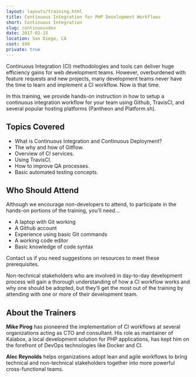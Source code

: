 ```yaml
---
layout: layouts/training.html
title: Continuous Integration for PHP Development Workflows
short: Continuous Integration
slug: continuousdev
date: 2017-02-15
location: San Diego, CA
cost: $99
private: true
---
```


Continuous Integration (CI) methodologies and tools can deliver huge efficiency gains for web development teams. However, overburdened with feature requests and new projects, many development teams never have the time to learn and implement a CI workflow. Now is that time.

In this training, we provide hands-on instruction in how to setup a continuous integration workflow for your team using Github, TravisCI, and several popular hosting platforms (Pantheon and Platform.sh).

## Topics Covered

- What is Continuous Integration and Continuous Deployment?
- The why and how of Gitflow.
- Overview of CI services.
- Using TravisCI.
- How to improve QA processes.
- Basic automated testing concepts.

## Who Should Attend
Although we encourage non-developers to attend, to participate in the hands-on portions of the training, you’ll need…

- A laptop with Git working
- A Github account
- Experience using basic Git commands
- A working code editor
- Basic knowledge of code syntax

Contact us if you need suggestions on resources to meet these prerequisites.

Non-technical stakeholders who are involved in day-to-day development process will gain a thorough understanding of how a CI workflow works and why one should be adopted, but they’ll get the most out of the training by attending with one or more of their development team.

## About the Trainers

**Mike Pirog** has pioneered the implementation of CI workflows at several organizations acting as CTO and consultant. His role as maintainer of Kalabox, a local development solution for PHP applications, has kept him on the forefront of DevOps technologies like Docker and CI.

**Alec Reynolds** helps organizations adopt lean and agile workflows to bring technical and non-technical stakeholders together into more powerful cross-functional teams.
